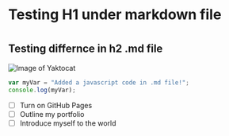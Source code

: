 # <h1> Testing H1 under markdown file </h1>
# <h2> Testing differnce in h2 .md file </h2>

![Image of Yaktocat](https://octodex.github.com/images/yaktocat.png)


``` javascript
var myVar = "Added a javascript code in .md file!";
console.log(myVar);
```


- [ ] Turn on GitHub Pages
- [ ] Outline my portfolio
- [ ] Introduce myself to the world
